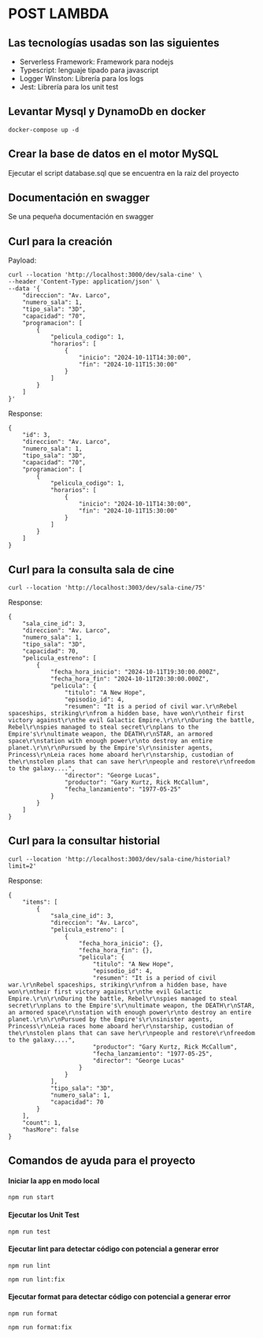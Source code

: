 # POST LAMBDA


## Las tecnologías usadas son las siguientes

- Serverless Framework: Framework para nodejs
- Typescript: lenguaje tipado para javascript
- Logger Winston: Librería para los logs
- Jest: Librería para los unit test

## Levantar Mysql y DynamoDb en docker
```
docker-compose up -d
```

## Crear la base de datos en el motor MySQL
Ejecutar el script database.sql que se encuentra en la raiz del proyecto

## Documentación en swagger 
Se una pequeña documentación en swagger


## Curl para la creación
Payload:
```
curl --location 'http://localhost:3000/dev/sala-cine' \
--header 'Content-Type: application/json' \
--data '{
    "direccion": "Av. Larco",
    "numero_sala": 1,
    "tipo_sala": "3D",
    "capacidad": "70",
    "programacion": [
        {
            "pelicula_codigo": 1,
            "horarios": [
                {
                    "inicio": "2024-10-11T14:30:00",
                    "fin": "2024-10-11T15:30:00"
                }
            ]
        }
    ]
}'
```

Response:
```
{
    "id": 3,
    "direccion": "Av. Larco",
    "numero_sala": 1,
    "tipo_sala": "3D",
    "capacidad": "70",
    "programacion": [
        {
            "pelicula_codigo": 1,
            "horarios": [
                {
                    "inicio": "2024-10-11T14:30:00",
                    "fin": "2024-10-11T15:30:00"
                }
            ]
        }
    ]
}
```

## Curl para la consulta sala de cine
```
curl --location 'http://localhost:3003/dev/sala-cine/75'
```
Response:
```
{
    "sala_cine_id": 3,
    "direccion": "Av. Larco",
    "numero_sala": 1,
    "tipo_sala": "3D",
    "capacidad": 70,
    "pelicula_estreno": [
        {
            "fecha_hora_inicio": "2024-10-11T19:30:00.000Z",
            "fecha_hora_fin": "2024-10-11T20:30:00.000Z",
            "pelicula": {
                "titulo": "A New Hope",
                "episodio_id": 4,
                "resumen": "It is a period of civil war.\r\nRebel spaceships, striking\r\nfrom a hidden base, have won\r\ntheir first victory against\r\nthe evil Galactic Empire.\r\n\r\nDuring the battle, Rebel\r\nspies managed to steal secret\r\nplans to the Empire's\r\nultimate weapon, the DEATH\r\nSTAR, an armored space\r\nstation with enough power\r\nto destroy an entire planet.\r\n\r\nPursued by the Empire's\r\nsinister agents, Princess\r\nLeia races home aboard her\r\nstarship, custodian of the\r\nstolen plans that can save her\r\npeople and restore\r\nfreedom to the galaxy....",
                "director": "George Lucas",
                "productor": "Gary Kurtz, Rick McCallum",
                "fecha_lanzamiento": "1977-05-25"
            }
        }
    ]
}
```

## Curl para la consultar historial
```
curl --location 'http://localhost:3003/dev/sala-cine/historial?limit=2'
```

Response:
```
{
    "items": [
        {
            "sala_cine_id": 3,
            "direccion": "Av. Larco",
            "pelicula_estreno": [
                {
                    "fecha_hora_inicio": {},
                    "fecha_hora_fin": {},
                    "pelicula": {
                        "titulo": "A New Hope",
                        "episodio_id": 4,
                        "resumen": "It is a period of civil war.\r\nRebel spaceships, striking\r\nfrom a hidden base, have won\r\ntheir first victory against\r\nthe evil Galactic Empire.\r\n\r\nDuring the battle, Rebel\r\nspies managed to steal secret\r\nplans to the Empire's\r\nultimate weapon, the DEATH\r\nSTAR, an armored space\r\nstation with enough power\r\nto destroy an entire planet.\r\n\r\nPursued by the Empire's\r\nsinister agents, Princess\r\nLeia races home aboard her\r\nstarship, custodian of the\r\nstolen plans that can save her\r\npeople and restore\r\nfreedom to the galaxy....",
                        "productor": "Gary Kurtz, Rick McCallum",
                        "fecha_lanzamiento": "1977-05-25",
                        "director": "George Lucas"
                    }
                }
            ],
            "tipo_sala": "3D",
            "numero_sala": 1,
            "capacidad": 70
        }
    ],
    "count": 1,
    "hasMore": false
}
```


## Comandos de ayuda para el proyecto
#### Iniciar la app en modo local
```
npm run start
```

#### Ejecutar los Unit Test
```
npm run test
```

#### Ejecutar lint para detectar código con potencial a generar error
```
npm run lint

npm run lint:fix
```

#### Ejecutar format para detectar código con potencial a generar error
```
npm run format

npm run format:fix
```
